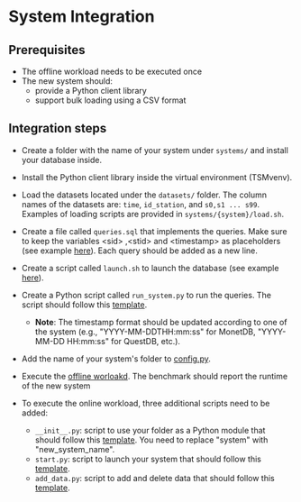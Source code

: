 # System Integration

## Prerequisites
- The offline workload needs to be executed once
- The new system should:
    - provide a Python client library
    - support bulk loading using a CSV format
  

## Integration steps

- Create a folder with the name of your system under `systems/` and install your database inside.
- Install the Python client library inside the virtual environment (TSMvenv).
- Load the datasets located under the `datasets/` folder. The column names of the datasets are: `time`, `id_station`, and `s0,s1 ... s99`.
 Examples of loading scripts are provided in `systems/{system}/load.sh`. 
  

- Create a file called `queries.sql` that implements the queries. Make sure to keep the variables \<sid\> ,\<stid\> and \<timestamp\> as placeholders (see example [here](https://github.com/eXascaleInfolab/TSM-Bench/tree/main/systems/monetdb/queries.sql)). Each query should be added as a new line.
- Create a script called `launch.sh` to launch the database (see example [here](https://github.com/eXascaleInfolab/TSM-Bench/tree/main/systems/influx/launch.sh)).
- Create a Python script called  `run_system.py` to run the queries. The script should follow this [template](https://github.com/eXascaleInfolab/TSM-Bench/tree/main/systems/run_system_template.py).
    - **Note**: The timestamp format should be updated according to one of the system (e.g., "YYYY-MM-DDTHH:mm:ss" for MonetDB, "YYYY-MM-DD HH:mm:ss" for QuestDB, etc.).
- Add the name of your system's folder to [config.py](https://github.com/eXascaleInfolab/TSM-Bench/tree/main/systems/config.py).
- Execute the [offline worloakd](https://github.com/eXascaleInfolab/TSM-Bench/blob/main/README.md#experiments). The benchmark should report the runtime of the new system
- To execute the online workload,  three additional scripts need to be added:
    - `__init__.py`: script to use your folder as a Python module that should follow this [template](https://github.com/eXascaleInfolab/TSM-Bench/blob/main/systems/integration/__init__template.py). You need to replace "system" with "new\_system\_name".
    - `start.py`: script to launch your system that should follow this [template](https://github.com/eXascaleInfolab/TSM-Bench/tree/main/systems/integration/start_template.py).
    - `add_data.py`: script to add and delete data that should follow this [template](https://github.com/eXascaleInfolab/TSM-Bench/blob/main/systems/integration/add_tempalte.py).


